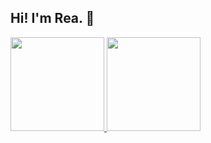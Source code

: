 ## Hi! I'm Rea. 💜

 <div>
  <a href="https://github.com/DevRea">
  <img height="150em" src="https://github-readme-stats.vercel.app/api?username=DevRea&show_icons=true&theme=dark&include_all_commits=true&count_private=true"/>
  <img height="150em" src="https://github-readme-stats.vercel.app/api/top-langs/?username=DevRea&layout=compact&langs_count=16&theme=dark"/>
</div>
